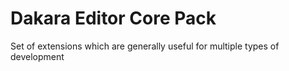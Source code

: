 # Dakara Editor Core Pack
Set of extensions which are generally useful for multiple types of development